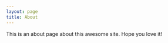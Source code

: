 ```yaml
---
layout: page
title: About
---
```


This is an about page about this awesome site.
Hope you love it!
